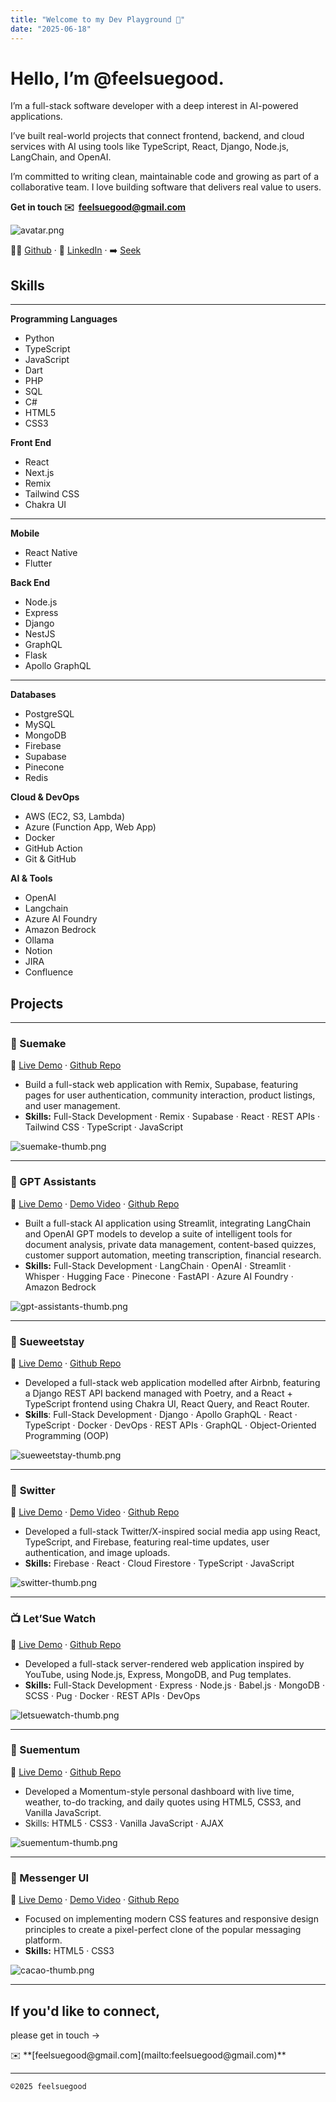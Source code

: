 ```yaml
---
title: "Welcome to my Dev Playground 🎯"
date: "2025-06-18"
---
```


# Hello, I’m @feelsuegood.

I’m a full-stack software developer with a deep interest in AI-powered applications.

I’ve built real-world projects that connect frontend, backend, and cloud services with AI using tools like TypeScript, React, Django, Node.js, LangChain, and OpenAI.

I’m committed to writing clean, maintainable code and growing as part of a collaborative team. I love building software that delivers real value to users.

**Get in touch ✉️  [feelsuegood@gmail.com](mailto:feelsuegood@gmail.com)**

![avatar.png](images/avatar.png)

👩‍💻 [Github](https://github.com/feelsuegood) · 👤 [LinkedIn](https://www.linkedin.com/in/feelsuegood) · ➡️ [Seek](https://www.seek.com.au/profile/sue-jeong-XGD5RSYYyc)

## **Skills**

---

**Programming Languages**

- Python
- TypeScript
- JavaScript
- Dart
- PHP
- SQL
- C#
- HTML5
- CSS3

**Front End**

- React
- Next.js
- Remix
- Tailwind CSS
- Chakra UI

---

**Mobile**

- React Native
- Flutter

**Back End**

- Node.js
- Express
- Django
- NestJS
- GraphQL
- Flask
- Apollo GraphQL

---

**Databases**

- PostgreSQL
- MySQL
- MongoDB
- Firebase
- Supabase
- Pinecone
- Redis

**Cloud & DevOps**

- AWS (EC2, S3, Lambda)
- Azure (Function App, Web App)
- Docker
- GitHub Action
- Git & GitHub

**AI & Tools**

- OpenAI
- Langchain
- Azure AI Foundry
- Amazon Bedrock
- Ollama
- Notion
- JIRA
- Confluence

## Projects

---

### **🤩 Suemake**

🔗 [Live Demo](https://suemake.vercel.app/) · [Github Repo](https://github.com/feelsuegood/suemake)

- Build a full-stack web application with Remix, Supabase, featuring pages for user authentication, community interaction, product listings, and user management.
- **Skills:** Full-Stack Development · Remix · Supabase · React · REST APIs · Tailwind CSS · TypeScript · JavaScript

![suemake-thumb.png](images/suemake-thumb.png)

---

### 🤖 GPT Assistants

🔗 [Live Demo](https://feelsuegood-gpt-assistants-fullstack-home-deploy-pvpuhw.streamlit.app) · [Demo Video](https://www.youtube.com/watch?v=IJ0SyFA99dw) · [Github Repo](https://github.com/feelsuegood/gpt-assistants-fullstack)

- Built a full-stack AI application using Streamlit, integrating LangChain and OpenAI GPT models to develop a suite of intelligent tools for document analysis, private data management, content-based quizzes, customer support automation, meeting transcription, financial research.
- **Skills:** Full-Stack Development · LangChain · OpenAI · Streamlit · Whisper · Hugging Face · Pinecone · FastAPI · Azure AI Foundry · Amazon Bedrock

![gpt-assistants-thumb.png](images/gpt-assistants-thumb.png)

---

### **💌 Sueweetstay**

🔗 [Live Demo](https://www.sueweetstay.com/) · [Github Repo](https://github.com/feelsuegood/sueweetstay-fullstack)

- Developed a full-stack web application modelled after Airbnb, featuring a Django REST API backend managed with Poetry, and a React + TypeScript frontend using Chakra UI, React Query, and React Router.
- **Skills**: Full-Stack Development · Django · Apollo GraphQL · React · TypeScript · Docker · DevOps · REST APIs · GraphQL · Object-Oriented Programming (OOP)

![sueweetstay-thumb.png](images/sueweetstay-thumb.png)

---

### 🍭 **Switter**

🔗 [Live Demo](https://letsue-firebase.web.app/) · [Demo Video](https://www.youtube.com/watch?v=5TAbcZB03z4) · [Github Repo](https://github.com/feelsuegood/letsue-firebase)

- Developed a full-stack Twitter/X-inspired social media app using React, TypeScript, and Firebase, featuring real-time updates, user authentication, and image uploads.
- **Skills:** Firebase · React · Cloud Firestore · TypeScript · JavaScript

![switter-thumb.png](images/switter-thumb.png)

---

### **📺 Let’Sue Watch**

🔗 [Live Demo](https://suetube.onrender.com/) · [Github Repo](https://github.com/feelsuegood/letsuewatch)

- Developed a full-stack server-rendered web application inspired by YouTube, using Node.js, Express, MongoDB, and Pug templates.
- **Skills:** Full-Stack Development · Express · Node.js · Babel.js · MongoDB · SCSS · Pug · Docker · REST APIs · DevOps

![letsuewatch-thumb.png](images/letsuewatch-thumb.png)

---

### 📣 Suementum

🔗 [Live Demo](https://feelsuegood.github.io/letsue-vanillajs/) · [Github Repo](https://github.com/feelsuegood/letsue-vanillajs)

- Developed a Momentum-style personal dashboard with live time, weather, to-do tracking, and daily quotes using HTML5, CSS3, and Vanilla JavaScript.
- Skills: HTML5 · CSS3 · Vanilla JavaScript · AJAX

![suementum-thumb.png](images/suementum-thumb.png)

---

### **📮 Messenger UI**

🔗 [Live Demo](https://feelsuegood.github.io/letsue-html-css/) · [Demo Video](https://www.youtube.com/watch?v=yXRKOXc_3xo) · [Github Repo](https://github.com/feelsuegood/letsue-html-css)

- Focused on implementing modern CSS features and responsive design principles to create a pixel-perfect clone of the popular messaging platform.
- **Skills:** HTML5 · CSS3

![cacao-thumb.png](images/cacao-thumb.png)

---

## If you'd like to connect, 
please get in touch →

<aside>
✉️      **[feelsuegood@gmail.com](mailto:feelsuegood@gmail.com)**

</aside>

---

`©2025 feelsuegood`